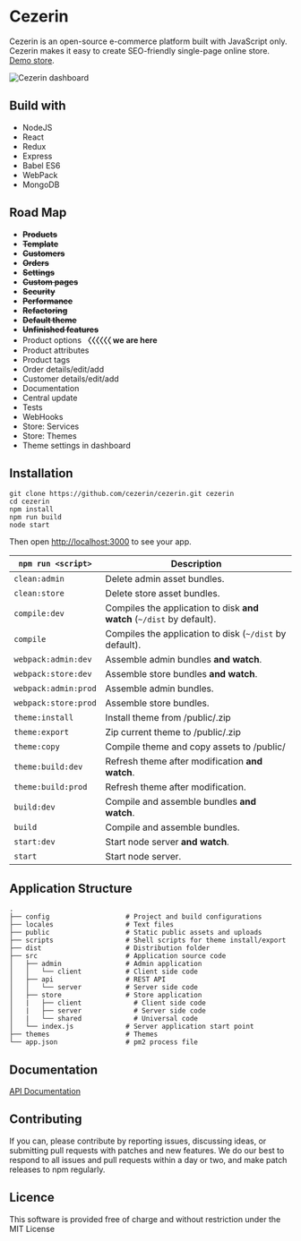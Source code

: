 # Cezerin

Cezerin is an open-source e-commerce platform built with JavaScript only. Cezerin makes it easy to create SEO-friendly single-page online store. [Demo store](https://store.cezerin.com).

![Cezerin dashboard](https://cezerin.com/assets/images/cezerin-dashboard.png)


## Build with

* NodeJS
* React
* Redux
* Express
* Babel ES6
* WebPack
* MongoDB


## Road Map

* ~~**Products**~~
* ~~**Template**~~
* ~~**Customers**~~
* ~~**Orders**~~
* ~~**Settings**~~
* ~~**Custom pages**~~
* ~~**Security**~~
* ~~**Performance**~~
* ~~**Refactoring**~~
* ~~**Default theme**~~
* ~~**Unfinished features**~~
* Product options **〈〈〈〈〈〈 we are here**
* Product attributes
* Product tags
* Order details/edit/add
* Customer details/edit/add
* Documentation
* Central update
* Tests
* WebHooks
* Store: Services
* Store: Themes
* Theme settings in dashboard


## Installation

```shell
git clone https://github.com/cezerin/cezerin.git cezerin
cd cezerin
npm install
npm run build
node start
```
Then open <http://localhost:3000> to see your app.

|`npm run <script>`|Description|
|------------------|-----------|
|`clean:admin`|Delete admin asset bundles.|
|`clean:store`|Delete store asset bundles.|
|`compile:dev`|Compiles the application to disk **and watch** (`~/dist` by default).|
|`compile`|Compiles the application to disk (`~/dist` by default).|
|`webpack:admin:dev`|Assemble admin bundles **and watch**.|
|`webpack:store:dev`|Assemble store bundles **and watch**.|
|`webpack:admin:prod`|Assemble admin bundles.|
|`webpack:store:prod`|Assemble store bundles.|
|`theme:install`|Install theme from /public/<file>.zip|
|`theme:export`|Zip current theme to /public/<file>.zip|
|`theme:copy`|Compile theme and copy assets to /public/|
|`theme:build:dev`|Refresh theme after modification **and watch**.|
|`theme:build:prod`|Refresh theme after modification.|
|`build:dev`|Compile and assemble bundles **and watch**.|
|`build`|Compile and assemble bundles.|
|`start:dev`|Start node server **and watch**.|
|`start`|Start node server.|


## Application Structure


```
.
├── config                   # Project and build configurations
├── locales                  # Text files
├── public                   # Static public assets and uploads
├── scripts                  # Shell scripts for theme install/export
├── dist                     # Distribution folder
├── src                      # Application source code
│   ├── admin                # Admin application
│   │   └── client           # Client side code
│   ├── api                  # REST API
│   │   └── server           # Server side code
│   ├── store                # Store application
│   |   ├── client             # Client side code
│   |   ├── server             # Server side code
│   |   └── shared             # Universal code
│   └── index.js             # Server application start point
├── themes                   # Themes
└── app.json                 # pm2 process file
```


## Documentation

[API Documentation](https://doc.cezerin.com)


## Contributing

If you can, please contribute by reporting issues, discussing ideas, or submitting pull requests with patches and new features. We do our best to respond to all issues and pull requests within a day or two, and make patch releases to npm regularly.


## Licence

This software is provided free of charge and without restriction under the MIT License
